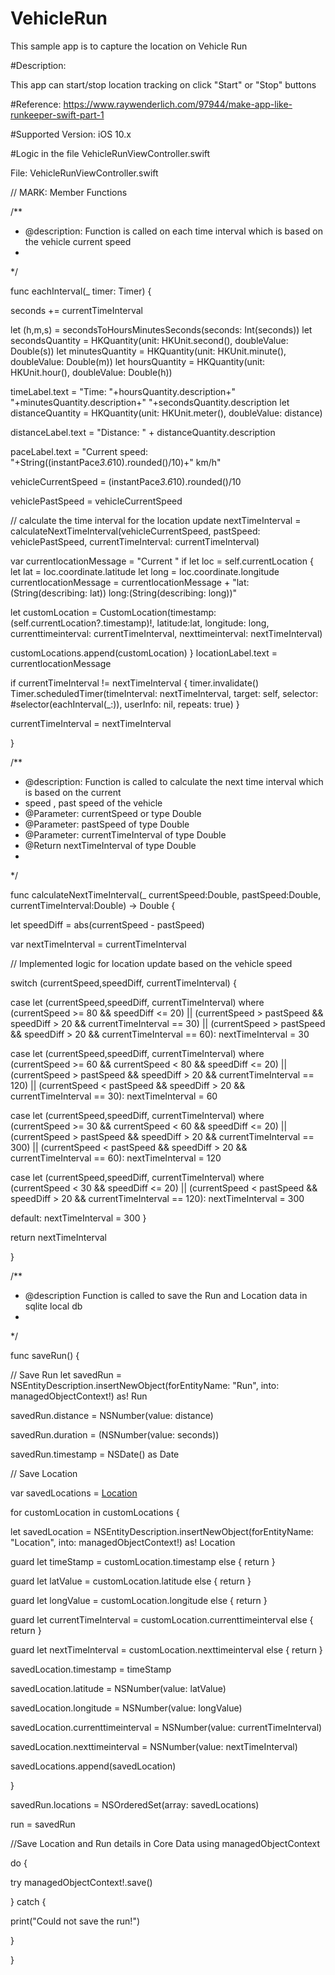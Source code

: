 # VehicleRun
This sample app is to capture the location on Vehicle Run

#Description: 

This app can start/stop location tracking on click "Start" or "Stop" buttons

#Reference:
https://www.raywenderlich.com/97944/make-app-like-runkeeper-swift-part-1

#Supported Version: iOS 10.x

#Logic in the file VehicleRunViewController.swift

File: VehicleRunViewController.swift

// MARK: Member Functions

/**
* @description: Function is called on each time interval which is based on the vehicle current speed
*
*/

func eachInterval(_ timer: Timer) {

seconds += currentTimeInterval

let (h,m,s) = secondsToHoursMinutesSeconds(seconds: Int(seconds))
let secondsQuantity = HKQuantity(unit: HKUnit.second(), doubleValue: Double(s))
let minutesQuantity = HKQuantity(unit: HKUnit.minute(), doubleValue: Double(m))
let hoursQuantity = HKQuantity(unit: HKUnit.hour(), doubleValue: Double(h))


timeLabel.text = "Time: "+hoursQuantity.description+" "+minutesQuantity.description+" "+secondsQuantity.description
let distanceQuantity = HKQuantity(unit: HKUnit.meter(), doubleValue: distance)

distanceLabel.text = "Distance: " + distanceQuantity.description

paceLabel.text = "Current speed: "+String((instantPace*3.6*10).rounded()/10)+" km/h"

vehicleCurrentSpeed = (instantPace*3.6*10).rounded()/10

vehiclePastSpeed = vehicleCurrentSpeed

// calculate the time interval for the location update
nextTimeInterval = calculateNextTimeInterval(vehicleCurrentSpeed, pastSpeed: vehiclePastSpeed, currentTimeInterval: currentTimeInterval)

var currentlocationMessage = "Current "
if let loc = self.currentLocation {
let lat = loc.coordinate.latitude
let long = loc.coordinate.longitude
currentlocationMessage = currentlocationMessage + "lat: \(String(describing: lat))   long:\(String(describing: long))"

let customLocation = CustomLocation(timestamp: (self.currentLocation?.timestamp)!, latitude:lat, longitude: long, currenttimeinterval: currentTimeInterval, nexttimeinterval: nextTimeInterval)

customLocations.append(customLocation)
}
locationLabel.text = currentlocationMessage



if currentTimeInterval != nextTimeInterval {
timer.invalidate()
Timer.scheduledTimer(timeInterval: nextTimeInterval,
target: self,
selector: #selector(eachInterval(_:)),
userInfo: nil,
repeats: true)
}

currentTimeInterval = nextTimeInterval

}

/**
* @description: Function is called to calculate the next time interval which is based on the current
* speed , past speed of the vehicle
* @Parameter: currentSpeed or type Double
* @Parameter: pastSpeed of type Double
* @Parameter: currentTimeInterval of type Double
* @Return nextTimeInterval of type Double
*
*/



func calculateNextTimeInterval(_ currentSpeed:Double, pastSpeed:Double, currentTimeInterval:Double) -> Double {

let speedDiff = abs(currentSpeed - pastSpeed)

var nextTimeInterval = currentTimeInterval

// Implemented logic for location update based on the vehicle speed


switch (currentSpeed,speedDiff, currentTimeInterval) {

case let (currentSpeed,speedDiff, currentTimeInterval) where (currentSpeed >= 80 && speedDiff <= 20) || (currentSpeed > pastSpeed && speedDiff > 20 && currentTimeInterval == 30) || (currentSpeed > pastSpeed && speedDiff > 20 && currentTimeInterval == 60):
nextTimeInterval = 30

case let (currentSpeed,speedDiff, currentTimeInterval) where (currentSpeed >= 60 && currentSpeed < 80 && speedDiff <= 20) || (currentSpeed > pastSpeed && speedDiff > 20 && currentTimeInterval == 120) || (currentSpeed < pastSpeed && speedDiff > 20 && currentTimeInterval == 30):
nextTimeInterval = 60

case let (currentSpeed,speedDiff, currentTimeInterval) where (currentSpeed >= 30 && currentSpeed < 60 && speedDiff <= 20) || (currentSpeed > pastSpeed && speedDiff > 20 && currentTimeInterval == 300) || (currentSpeed < pastSpeed && speedDiff > 20 && currentTimeInterval == 60):
nextTimeInterval = 120

case let (currentSpeed,speedDiff, currentTimeInterval) where (currentSpeed < 30 && speedDiff <= 20) || (currentSpeed < pastSpeed && speedDiff > 20 && currentTimeInterval == 120):
nextTimeInterval = 300

default:
nextTimeInterval = 300
}

return nextTimeInterval

}


/**
* @description Function is called to save the Run and Location data in sqlite local db
*
*/


func saveRun() {

// Save Run
let savedRun = NSEntityDescription.insertNewObject(forEntityName: "Run",
into: managedObjectContext!) as! Run

savedRun.distance = NSNumber(value: distance)

savedRun.duration = (NSNumber(value: seconds))

savedRun.timestamp = NSDate() as Date

// Save Location

var savedLocations = [Location]()

for customLocation in customLocations {

let savedLocation = NSEntityDescription.insertNewObject(forEntityName: "Location",
into: managedObjectContext!) as! Location

guard let timeStamp = customLocation.timestamp else { return }

guard let latValue = customLocation.latitude else { return }

guard let longValue = customLocation.longitude else { return }

guard let currentTimeInterval = customLocation.currenttimeinterval else { return }

guard let nextTimeInterval = customLocation.nexttimeinterval else { return }

savedLocation.timestamp = timeStamp

savedLocation.latitude = NSNumber(value: latValue)

savedLocation.longitude = NSNumber(value: longValue)

savedLocation.currenttimeinterval = NSNumber(value: currentTimeInterval)

savedLocation.nexttimeinterval = NSNumber(value: nextTimeInterval)

savedLocations.append(savedLocation)

}

savedRun.locations = NSOrderedSet(array: savedLocations)

run = savedRun

//Save Location and Run details in Core Data using managedObjectContext

do {

try managedObjectContext!.save()

} catch {

print("Could not save the run!")

}

}
